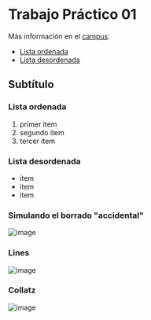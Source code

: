 # Trabajo Práctico 01

Más información en el [campus](https://campus.fcytcdelu.uader.edu.ar/course/view.php?id=95).

- [Lista ordenada](#lista-ordenada)
- [Lista desordenada](#lista-desordenada)

## Subtítulo

### Lista ordenada

1. primer item
2. segundo item
3. tercer item

### Lista desordenada

- item
- item
- item

### Simulando el borrado "accidental"

![image](https://github.com/wokcito/UADER_IS2_Kazanski_Maximiliano/assets/99556533/09fea79d-a9ac-4458-92b4-b53ada8f38fb)

### Lines

![image](https://github.com/wokcito/UADER_IS2_Kazanski_Maximiliano/assets/99556533/514137f9-b8c1-4272-932b-707ba8379360)

### Collatz

![image](https://github.com/wokcito/UADER_IS2_Kazanski_Maximiliano/assets/99556533/77561c4b-f9a7-4a3b-be0d-02b13e22cd99)
